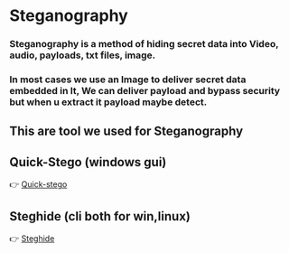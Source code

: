 # Steganography
### Steganography is a method of hiding secret data into Video, audio, payloads, txt files, image.
### In most cases we use an Image to deliver secret data embedded in It, We can deliver payload and bypass security but when u extract it payload maybe detect.
## This are tool we used for Steganography
## Quick-Stego (windows gui)
👉 [Quick-stego](https://github.com/Esther7171/steganography/raw/main/QS12Setup.zip)
## Steghide (cli both for win,linux)
👉 [Steghide](https://github.com/Esther7171/steganography/raw/main/steghide-0.5.1-win32.zip)
